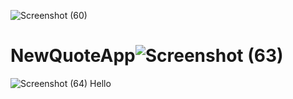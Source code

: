 ![Screenshot (60)](https://user-images.githubusercontent.com/96105594/177010427-785d0197-8256-412c-895e-7f16167d4e08.png)
# NewQuoteApp![Screenshot (63)](https://user-images.githubusercontent.com/96105594/177010449-56f1ecf0-dfae-44e9-a6da-af201d0d0b66.png)
![Screenshot (64)](https://user-images.githubusercontent.com/96105594/177010458-f4c89d05-dd51-4bf6-b574-cc7fa63471a8.png)
Hello
